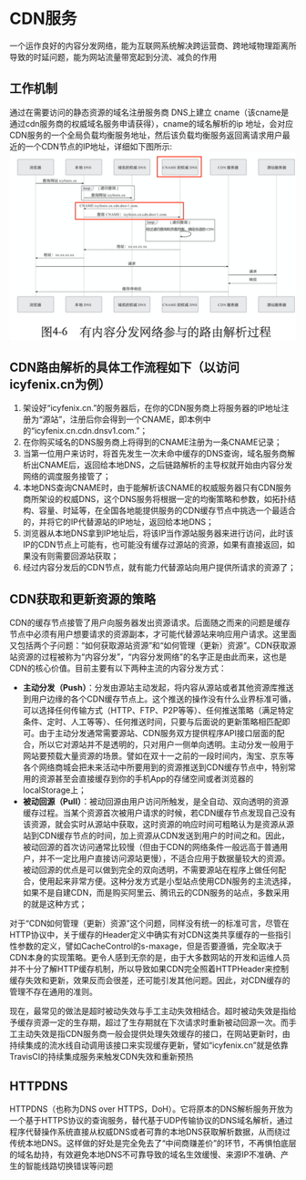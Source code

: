 # **CDN服务**

一个运作良好的内容分发网络，能为互联网系统解决跨运营商、跨地域物理距离所导致的时延问题，能为网站流量带宽起到分流、减负的作用

## **工作机制**

通过在需要访问的静态资源的域名注册服务商 DNS上建立 cname（该cname是通过cdn服务商的权威域名服务申请获得），cname的域名解析的ip 地址，会对应CDN服务的一个全局负载均衡服务地址，然后该负载均衡服务返回离请求用户最近的一个CDN节点的IP地址，详细如下图所示:\
![CDN](https://github.com/xiaoyuge/Tech-Notes/blob/main/%E4%BA%92%E8%81%94%E7%BD%91%E7%BD%91%E7%BB%9C%E6%9E%B6%E6%9E%84/resources/CDN.png)

## **CDN路由解析的具体工作流程如下（以访问icyfenix.cn为例）**

1) 架设好“icyfenix.cn.”的服务器后，在你的CDN服务商上将服务器的IP地址注册为“源站”，注册后你会得到一个CNAME，即本例中的“icyfenix.cn.cdn.dnsv1.com.”；
2) 在你购买域名的DNS服务商上将得到的CNAME注册为一条CNAME记录；
3) 当第一位用户来访时，将首先发生一次未命中缓存的DNS查询，域名服务商解析出CNAME后，返回给本地DNS，之后链路解析的主导权就开始由内容分发网络的调度服务接管了；
4) 本地DNS查询CNAME时，由于能解析该CNAME的权威服务器只有CDN服务商所架设的权威DNS，这个DNS服务将根据一定的均衡策略和参数，如拓扑结构、容量、时延等，在全国各地能提供服务的CDN缓存节点中挑选一个最适合的，并将它的IP代替源站的IP地址，返回给本地DNS；
5) 浏览器从本地DNS拿到IP地址后，将该IP当作源站服务器来进行访问，此时该IP的CDN节点上可能有，也可能没有缓存过源站的资源，如果有直接返回，如果没有则需要回源站获取；
6) 经过内容分发后的CDN节点，就有能力代替源站向用户提供所请求的资源了；

## **CDN获取和更新资源的策略**

CDN的缓存节点接管了用户向服务器发出资源请求。后面随之而来的问题是缓存节点中必须有用户想要请求的资源副本，才可能代替源站来响应用户请求。这里面又包括两个子问题：“如何获取源站资源”和“如何管理（更新）资源”。CDN获取源站资源的过程被称为“内容分发”，“内容分发网络”的名字正是由此而来，这也是CDN的核心价值。目前主要有以下两种主流的内容分发方式：

- **主动分发（Push）**：分发由源站主动发起，将内容从源站或者其他资源库推送到用户边缘的各个CDN缓存节点上。这个推送的操作没有什么业界标准可循，可以选择任何传输方式（HTTP、FTP、P2P等等）、任何推送策略（满足特定条件、定时、人工等等）、任何推送时间，只要与后面说的更新策略相匹配即可。由于主动分发通常需要源站、CDN服务双方提供程序API接口层面的配合，所以它对源站并不是透明的，只对用户一侧单向透明。主动分发一般用于网站要预载大量资源的场景。譬如在双十一之前的一段时间内，淘宝、京东等各个网络商城会把未来活动中所要用到的资源推送到CDN缓存节点中，特别常用的资源甚至会直接缓存到你的手机App的存储空间或者浏览器的localStorage上；
- **被动回源（Pull）**：被动回源由用户访问所触发，是全自动、双向透明的资源缓存过程。当某个资源首次被用户请求的时候，若CDN缓存节点发现自己没有该资源，就会实时从源站中获取，这时资源的响应时间可粗略认为是资源从源站到CDN缓存节点的时间，加上资源从CDN发送到用户的时间之和。因此，被动回源的首次访问通常比较慢（但由于CDN的网络条件一般远高于普通用户，并不一定比用户直接访问源站更慢），不适合应用于数据量较大的资源。被动回源的优点是可以做到完全的双向透明，不需要源站在程序上做任何配合，使用起来非常方便。这种分发方式是小型站点使用CDN服务的主流选择，如果不是自建CDN，而是购买阿里云、腾讯云的CDN服务的站点，多数采用的就是这种方式；

对于“CDN如何管理（更新）资源”这个问题，同样没有统一的标准可言，尽管在HTTP协议中，关于缓存的Header定义中确实有对CDN这类共享缓存的一些指引性参数的定义，譬如CacheControl的s-maxage，但是否要遵循，完全取决于CDN本身的实现策略。更令人感到无奈的是，由于大多数网站的开发和运维人员并不十分了解HTTP缓存机制，所以导致如果CDN完全照着HTTPHeader来控制缓存失效和更新，效果反而会很差，还可能引发其他问题。因此，对CDN缓存的管理不存在通用的准则。

现在，最常见的做法是超时被动失效与手工主动失效相结合。超时被动失效是指给予缓存资源一定的生存期，超过了生存期就在下次请求时重新被动回源一次。而手工主动失效是指CDN服务商一般会提供处理失效缓存的接口，在网站更新时，由持续集成的流水线自动调用该接口来实现缓存更新，譬如“icyfenix.cn”就是依靠TravisCI的持续集成服务来触发CDN失效和重新预热

## **HTTPDNS**

HTTPDNS（也称为DNS over HTTPS，DoH）。它将原本的DNS解析服务开放为一个基于HTTPS协议的查询服务，替代基于UDP传输协议的DNS域名解析，通过程序代替操作系统直接从权威DNS或者可靠的本地DNS获取解析数据，从而绕过传统本地DNS。这样做的好处是完全免去了“中间商赚差价”的环节，不再惧怕底层的域名劫持，有效避免本地DNS不可靠导致的域名生效缓慢、来源IP不准确、产生的智能线路切换错误等问题
